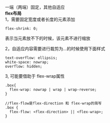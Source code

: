 一端（两端）固定，其他自适应  
**flex布局**  
1，需要固定宽度或者长度的元素添加 

```
flex-shrink: 0;  
```
表示当元素放不下的时候，该元素不进行缩放  

2，自适应内容需要进行裁剪为...的时候使用下面样式

```
text-overflow: ellipsis;
white-space: nowrap;
overflow: hidden;
```
3, 可能要借助于 flex-wrap属性

```
.box{
  flex-wrap: nowrap | wrap | wrap-reverse;
}

//flex-flow是flex-direction 和 flex-wrap的简写
.box {
  flex-flow: <flex-direction> || <flex-wrap>;
}
```